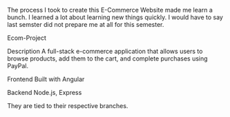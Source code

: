 The process I took to create this E-Commerce Website made me learn a bunch. 
I learned a lot about learning new things quickly. I would have to say last semster did not prepare me at all for this semester. 

Ecom-Project 

Description
A full-stack e-commerce application that allows users to browse products, add them to the cart, and complete purchases using PayPal.

Frontend
Built with Angular

Backend 
Node.js, Express

They are tied to their respective branches. 

